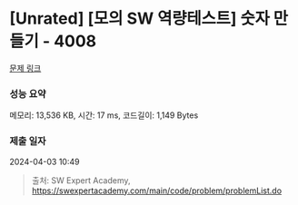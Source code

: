 # [Unrated] [모의 SW 역량테스트] 숫자 만들기 - 4008 

[문제 링크](https://swexpertacademy.com/main/code/problem/problemDetail.do?contestProbId=AWIeRZV6kBUDFAVH) 

### 성능 요약

메모리: 13,536 KB, 시간: 17 ms, 코드길이: 1,149 Bytes

### 제출 일자

2024-04-03 10:49



> 출처: SW Expert Academy, https://swexpertacademy.com/main/code/problem/problemList.do